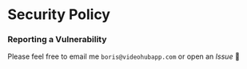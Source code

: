 # Security Policy

### Reporting a Vulnerability

Please feel free to email me `boris@videohubapp.com` or open an _Issue_ 🤝
